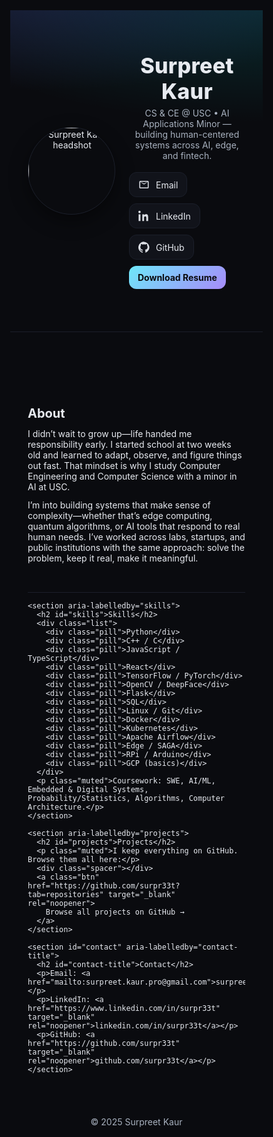 <!DOCTYPE html>
<html lang="en">
<head>
  <meta charset="utf-8" />
  <meta name="viewport" content="width=device-width, initial-scale=1" />
  <title>Surpreet Kaur</title>
  <link href="https://fonts.googleapis.com/css2?family=Inter:wght@400;600;800&display=swap" rel="stylesheet">
  <style>
    :root{
      --bg:#0a0b0f; --card:#11131a; --muted:#a7b0be; --text:#e7eaf0; --border:#1b1f2a;
      --accent:#6ee7f9; --accent2:#a78bfa;
    }
    *{box-sizing:border-box}
    html,body{margin:0;background:var(--bg);color:var(--text);font-family:Inter,system-ui,-apple-system,Segoe UI,Roboto,Arial,sans-serif}
    a{color:inherit;text-decoration:none}
    .wrap{max-width:980px;margin:0 auto;padding:28px}
    .hero{padding:40px 0;border-bottom:1px solid var(--border);
      background:
        radial-gradient(900px 300px at 10% -10%, rgba(108,99,255,.18) 0%, transparent 60%),
        radial-gradient(900px 300px at 100% 0%, rgba(0,255,255,.12) 0%, transparent 60%);
    }
    .row{display:grid;grid-template-columns:140px 1fr;gap:22px;align-items:center}
    @media(max-width:700px){.row{grid-template-columns:1fr;text-align:center}}
    .pfp{width:140px;height:140px;border-radius:50%;border:1px solid var(--border);object-fit:cover;box-shadow:0 10px 30px rgba(0,0,0,.45)}
    h1{font-size:34px;letter-spacing:.3px;margin:0 0 6px;font-weight:800}
    .tag{color:var(--muted);margin:0 0 18px}
    .icons{display:flex;gap:10px;flex-wrap:wrap}
    .btn{display:inline-flex;align-items:center;gap:10px;padding:10px 14px;border-radius:12px;border:1px solid var(--border);background:var(--card)}
    .btn.primary{background:linear-gradient(135deg,var(--accent),var(--accent2));color:#0a0b0f;border:none;font-weight:700}
    .spacer{height:8px}
    section{padding:34px 0;border-bottom:1px solid var(--border)}
    h2{margin:0 0 12px;font-size:20px}
    p{margin:0 0 12px}
    .list{display:grid;grid-template-columns:repeat(3,1fr);gap:12px}
    @media(max-width:850px){.list{grid-template-columns:repeat(2,1fr)}}
    @media(max-width:560px){.list{grid-template-columns:1fr}}
    .pill{background:var(--card);border:1px solid var(--border);border-radius:999px;padding:9px 12px;color:#d5d9e3}
    footer{padding:26px 0;color:var(--muted);text-align:center}
    .muted{color:var(--muted)}
    /* inline icons */
    .icon{width:18px;height:18px;display:inline-block;vertical-align:-3px;opacity:.95}
  </style>
</head>
<body>
  <header class="hero">
    <div class="wrap">
      <div class="row">
        <img class="pfp" src="headshot.jpg" alt="Surpreet Kaur headshot" />
        <div>
          <h1>Surpreet Kaur</h1>
          <p class="tag">CS & CE @ USC • AI Applications Minor — building human-centered systems across AI, edge, and fintech.</p>
          <div class="icons">
            <a class="btn" href="mailto:surpreet.kaur.pro@gmail.com" aria-label="Email">
              <svg class="icon" viewBox="0 0 24 24" fill="currentColor"><path d="M2 6a2 2 0 0 1 2-2h16a2 2 0 0 1 2 2v12a2 2 0 0 1-2 2H4a2 2 0 0 1-2-2V6zm2 .4V18h16V6.4l-8 5.2-8-5.2zm8 3.2L20 6H4l8 3.6z"/></svg>
              Email
            </a>
            <a class="btn" href="https://www.linkedin.com/in/surpr33t" target="_blank" rel="noopener" aria-label="LinkedIn">
              <svg class="icon" viewBox="0 0 24 24" fill="currentColor"><path d="M4.98 3.5C4.98 4.88 3.86 6 2.5 6S0 4.88 0 3.5 1.12 1 2.5 1s2.48 1.12 2.48 2.5zM.5 8.5h4V23h-4V8.5zM8.5 8.5h3.8v2h.05c.53-1 1.82-2.05 3.75-2.05 4.01 0 4.75 2.64 4.75 6.08V23h-4v-6.5c0-1.55-.03-3.55-2.17-3.55-2.17 0-2.5 1.7-2.5 3.44V23h-3.8V8.5z"/></svg>
              LinkedIn
            </a>
            <a class="btn" href="https://github.com/surpr33t" target="_blank" rel="noopener" aria-label="GitHub">
              <svg class="icon" viewBox="0 0 24 24" fill="currentColor"><path d="M12 .5a12 12 0 0 0-3.79 23.4c.6.11.82-.26.82-.58v-2.24c-3.34.73-4.04-1.61-4.04-1.61-.55-1.4-1.34-1.77-1.34-1.77-1.09-.75.08-.74.08-.74 1.2.08 1.84 1.22 1.84 1.22 1.07 1.84 2.8 1.31 3.48 1 .11-.78.42-1.31.76-1.61-2.67-.3-5.48-1.34-5.48-5.95 0-1.31.47-2.38 1.24-3.22-.12-.3-.54-1.52.12-3.17 0 0 1.01-.32 3.3 1.23a11.5 11.5 0 0 1 6 0c2.28-1.55 3.29-1.23 3.29-1.23.66 1.65.24 2.87.12 3.17.77.84 1.23 1.91 1.23 3.22 0 4.62-2.81 5.64-5.49 5.94.43.37.81 1.1.81 2.22v3.29c0 .32.21.7.82.58A12 12 0 0 0 12 .5z"/></svg>
              GitHub
            </a>
            <a class="btn primary" href="resume.pdf" target="_blank" rel="noopener">Download Resume</a>
          </div>
        </div>
      </div>
    </div>
  </header>

  <main class="wrap">
    <section aria-labelledby="bio">
      <h2 id="bio">About</h2>
      <p>
        I didn’t wait to grow up—life handed me responsibility early. I started school at two weeks old and learned to adapt,
        observe, and figure things out fast. That mindset is why I study Computer Engineering and Computer Science with a minor in AI at USC.
      </p>
      <p>
        I’m into building systems that make sense of complexity—whether that’s edge computing, quantum algorithms,
        or AI tools that respond to real human needs. I’ve worked across labs, startups, and public institutions with the same approach:
        solve the problem, keep it real, make it meaningful.
      </p>
    </section>

    <section aria-labelledby="skills">
      <h2 id="skills">Skills</h2>
      <div class="list">
        <div class="pill">Python</div>
        <div class="pill">C++ / C</div>
        <div class="pill">JavaScript / TypeScript</div>
        <div class="pill">React</div>
        <div class="pill">TensorFlow / PyTorch</div>
        <div class="pill">OpenCV / DeepFace</div>
        <div class="pill">Flask</div>
        <div class="pill">SQL</div>
        <div class="pill">Linux / Git</div>
        <div class="pill">Docker</div>
        <div class="pill">Kubernetes</div>
        <div class="pill">Apache Airflow</div>
        <div class="pill">Edge / SAGA</div>
        <div class="pill">RPi / Arduino</div>
        <div class="pill">GCP (basics)</div>
      </div>
      <p class="muted">Coursework: SWE, AI/ML, Embedded & Digital Systems, Probability/Statistics, Algorithms, Computer Architecture.</p>
    </section>

    <section aria-labelledby="projects">
      <h2 id="projects">Projects</h2>
      <p class="muted">I keep everything on GitHub. Browse them all here:</p>
      <div class="spacer"></div>
      <a class="btn" href="https://github.com/surpr33t?tab=repositories" target="_blank" rel="noopener">
        Browse all projects on GitHub →
      </a>
    </section>

    <section id="contact" aria-labelledby="contact-title">
      <h2 id="contact-title">Contact</h2>
      <p>Email: <a href="mailto:surpreet.kaur.pro@gmail.com">surpreet.kaur.pro@gmail.com</a></p>
      <p>LinkedIn: <a href="https://www.linkedin.com/in/surpr33t" target="_blank" rel="noopener">linkedin.com/in/surpr33t</a></p>
      <p>GitHub: <a href="https://github.com/surpr33t" target="_blank" rel="noopener">github.com/surpr33t</a></p>
    </section>
  </main>

  <footer>© 2025 Surpreet Kaur</footer>
</body>
</html>

